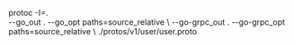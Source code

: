 protoc -I=. \
   --go_out . --go_opt paths=source_relative \ 
   --go-grpc_out . --go-grpc_opt paths=source_relative \ 
   ./protos/v1/user/user.proto